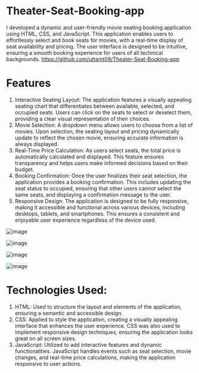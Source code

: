 # Theater-Seat-Booking-app
  I developed a dynamic and user-friendly movie seating booking application using HTML, CSS, and JavaScript. This application enables users to effortlessly select and book seats for movies, with a real-time display of seat availability and pricing. The user interface is designed to be intuitive, ensuring a smooth booking experience for users of all technical backgrounds.
https://github.com/uttamt09/Theater-Seat-Booking-app

# Features
  1. Interactive Seating Layout: The application features a visually appealing seating chart that differentiates between available, selected, and occupied seats. Users can click on the          seats to select or deselect them, providing a clear visual representation of their choices.
  2. Movie Selection: A dropdown menu allows users to choose from a list of movies. Upon selection, the seating layout and pricing dynamically update to reflect the chosen movie, ensuring       accurate information is always displayed.
  3. Real-Time Price Calculation: As users select seats, the total price is automatically calculated and displayed. This feature ensures transparency and helps users make informed decisions based on their budget.
  4. Booking Confirmation: Once the user finalizes their seat selection, the application provides a booking confirmation. This includes updating the seat status to occupied, ensuring that       other users cannot select the same seats, and displaying a confirmation message to the user.
  5. Responsive Design: The application is designed to be fully responsive, making it accessible and functional across various devices, including desktops, tablets, and smartphones. This        ensures a consistent and enjoyable user experience regardless of the device used.

![image](https://github.com/uttamt09/Theater-Seat-Booking-app/assets/139229602/fb6000b2-068b-4499-a279-92dd5f28369a)

![image](https://github.com/uttamt09/Theater-Seat-Booking-app/assets/139229602/89ba9a03-f985-4462-8d2f-146093e8735e)

![image](https://github.com/uttamt09/Theater-Seat-Booking-app/assets/139229602/cef1ce1e-a3b6-4174-bce0-4249259f38bf)

![image](https://github.com/uttamt09/Theater-Seat-Booking-app/assets/139229602/5b32697e-7946-4adf-a6e2-523e95573b6a)




# Technologies Used:

  1. HTML: Used to structure the layout and elements of the application, ensuring a semantic and accessible design.
  2. CSS: Applied to style the application, creating a visually appealing interface that enhances the user experience. CSS was also used to implement responsive design techniques, ensuring      the application looks great on all screen sizes.
  3. JavaScript: Utilized to add interactive features and dynamic functionalities. JavaScript handles events such as seat selection, movie changes, and real-time price calculations,             making the application responsive to user actions.

